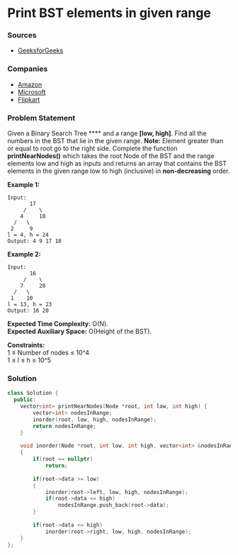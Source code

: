 # Print BST elements in given range

### Sources

* [GeeksforGeeks](https://practice.geeksforgeeks.org/problems/print-bst-elements-in-given-range/1#)

### Companies

* [Amazon](../../company-based-lists/amazon.md)
* [Microsoft](../../company-based-lists/microsoft.md)
* [Flipkart](../../company-based-lists/flipkart.md)

### Problem Statement

Given a Binary Search Tree **** and a range **\[low, high]**. Find all the numbers in the BST that lie in the given range. **Note:** Element greater than or equal to root go to the right side. Complete the function **printNearNodes()** which takes the root Node of the BST and the range elements low and high as inputs and returns an array that contains the BST elements in the given range low to high (inclusive) in **non-decreasing** order.

**Example 1:**

```
Input:
       17
     /    \
    4     18
  /   \
 2     9 
l = 4, h = 24
Output: 4 9 17 18 
```

**Example 2:**

```
Input:
       16
     /    \
    7     20
  /   \
 1    10
l = 13, h = 23
Output: 16 20 
```

**Expected Time Complexity:** O(N).\
**Expected Auxiliary Space:** O(Height of the BST).

**Constraints:**\
&#x20;1 ≤ Number of nodes ≤ 10^4\
&#x20;1 ≤ l ≤ h ≤ 10^5

### Solution

```cpp
class Solution {
  public:
    vector<int> printNearNodes(Node *root, int low, int high) {
        vector<int> nodesInRange;
        inorder(root, low, high, nodesInRange);
        return nodesInRange;
    }
    
    void inorder(Node *root, int low, int high, vector<int> &nodesInRange)
    {
        if(root == nullptr)
            return;
        
        if(root->data >= low)
        {
            inorder(root->left, low, high, nodesInRange);
            if(root->data <= high)
                nodesInRange.push_back(root->data);
        }
        
        if(root->data <= high)
            inorder(root->right, low, high, nodesInRange);
    }
};
```

